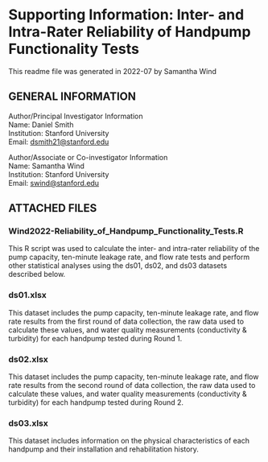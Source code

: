 # Supporting Information: Inter- and Intra-Rater Reliability of Handpump Functionality Tests
This readme file was generated in 2022-07 by Samantha Wind

## GENERAL INFORMATION

Author/Principal Investigator Information  
Name: Daniel Smith  
Institution: Stanford University  
Email: dsmith21@stanford.edu  

Author/Associate or Co-investigator Information  
Name: Samantha Wind  
Institution: Stanford University  
Email: swind@stanford.edu 

## ATTACHED FILES
### Wind2022-Reliability_of_Handpump_Functionality_Tests.R
This R script was used to calculate the inter- and intra-rater reliability of the pump capacity, ten-minute leakage rate, and flow rate tests and perform other statistical analyses using the ds01, ds02, and ds03 datasets described below.

### ds01.xlsx
This dataset includes the pump capacity, ten-minute leakage rate, and flow rate results from the first round of data collection, the raw data used to calculate these values, and water quality measurements (conductivity & turbidity) for each handpump tested during Round 1.

### ds02.xlsx
This dataset includes the pump capacity, ten-minute leakage rate, and flow rate results from the second round of data collection, the raw data used to calculate these values, and water quality measurements (conductivity & turbidity) for each handpump tested during Round 2.

### ds03.xlsx
This dataset includes information on the physical characteristics of each handpump and their installation and rehabilitation history.
